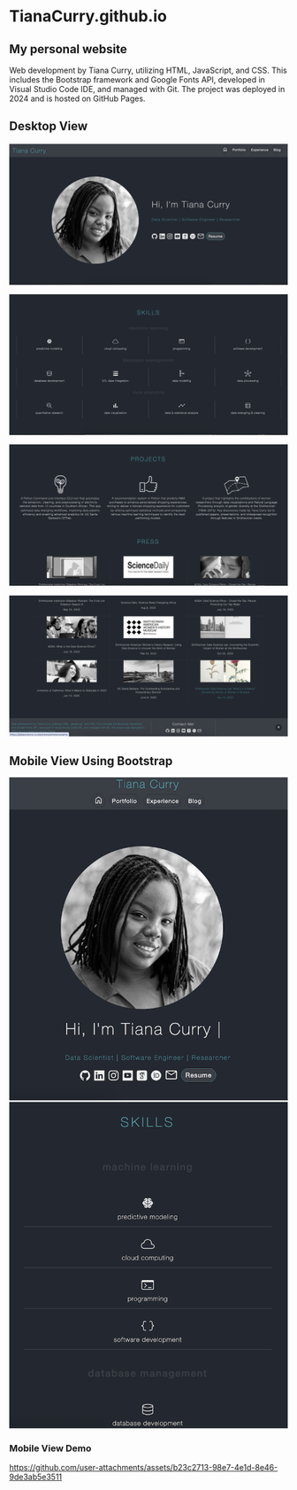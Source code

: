 # TianaCurry.github.io

## My personal website

Web development by Tiana Curry, utilizing HTML, JavaScript, and CSS. This includes the Bootstrap framework and Google Fonts API, developed in Visual Studio Code IDE, and managed with Git. The project was deployed in 2024 and is hosted on GitHub Pages.

## Desktop View

![image](./images/readme-media/desktop-view-1.png)

![image](./images/readme-media/desktop-view-2.png)

![image](./images/readme-media/desktop-view-3.png)

![image](./images/readme-media/desktop-view-4.png)

## Mobile View Using Bootstrap

<div class="row" style="content:''; clear:both; display:table">
  <div class="column" style="float:left; width=50%; padding=5px">
    <img src="./images/readme-media/mobile-view-1.png" height="auto">
  </div>
  <div class="column" style="float:left; width=50%; padding=5px">
    <img src="./images/readme-media/mobile-view-2.png" height="auto">
  </div>
</div>




### Mobile View Demo

https://github.com/user-attachments/assets/b23c2713-98e7-4e1d-8e46-9de3ab5e3511
